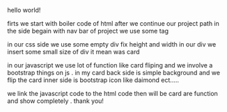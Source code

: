 hello world!

firts we start with boiler code of html after we continue our project path in the side begain with nav bar of project we use some tag

in our css side we use some empty div fix height and width in our div we insert some small size of div it mean was card 

in our javascript we use lot of function like card fliping and we involve a bootstrap things on js . in my card back side is simple background and we flip the card inner side is bootstrap icon like daimond ect.....

we link the javascript code to the html code then will be card are function and show completely . thank you!
